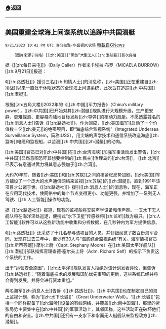 ###  [:house:返回](README.md)
---


## 美国重建全球海上间谍系统以追踪中共国潜艇
`9/21/2023 10:42 PM UTC 喜马拉雅-华盛顿DC农场` [轉載自GNews](https://gnews.org/articles/1723544)

        {图片来源于网络）[[zh:美国]]“黑鱼”大型无人[[zh:潜航器]]首次亮相

据《[[zh:每日来电]]》（Daily Caller）作者米卡埃拉·布罗（MICAELA BURROW）[[zh:9月21日]]报道：

《[[zh:路透社]]》援引三名[[zh:知情人士]]的消息称，[[zh:美国]]正在重建自[[zh:冷战]]以来一直处于休眠状态的全球海上间谍系统，此次旨在追踪[[zh:中共国]][[zh:潜艇]]。

根据[[zh:五角大楼]]2022年的《[[zh:中国]]军力报告》（China’s military power），[[zh:中共国]]已开始对其[[zh:潜艇]]舰队进行大规模升级，生产更安静、更难探测、更容易向陆地目标发射[[zh:导弹]]的核动力舰艇。不愿透露姓名的[[zh:消息人士]]告诉《[[zh:路透社]]》，作为回应，[[zh:美国海军]]启动了一个价值数十亿[[zh:美元]]的绝密项目，即“海底综合监视系统”（Integrated Undersea Surveillance System，简称IUSS），用尖端的声学技术和通信系统改造海底[[zh:监听]]电缆和监视船，以监测[[zh:中共国]][[zh:潜艇]]的动向。

[[zh:美国]]官员已对[[zh:中共国]]在[[zh:台湾海峡]]加强军事活动发出警告，[[zh:中共国]]显然意图恐吓其想要控制的[[zh:民主]]治理岛屿[[zh:台湾]]。 [[zh:北京]]已表示有意通过武力将其意志强加于[[zh:台湾]]。

大约70年前，随着[[zh:美国]]和[[zh:苏联]]之间的核紧张局势加剧，[[zh:美国]]军方铺设了一个庞大的水声通信网络来监视[[zh:苏联]]的[[zh:潜艇]]，直到1991年该项目才公诸于世。《[[zh:路透社]]》援引[[zh:消息人士]]的消息称，现在，海军正在应用现代技术，使网络中的每个节点变得更小、功能更强，并增加了一系列无人驾驶、[[zh:人工智能]]操作的功能。

据《[[zh:路透社]]》报道，现有的监视船将安装声学设备和传声器。一支水下无人舰队将在海洋深处巡逻，便携式“水下卫星”传感器将[[zh:监听]]敌方船只。[[zh:人工智能]]软件可以从这些新功能中收集和分析数据，在几秒钟内为军方提供信息。

《[[zh:路透社]]》还采访了十几名参与该项目的人员，并仔细阅览了数百份海军合同，发现在过去三年中，至少有30人与“海底综合监视系统”有关。海军情报官员[[zh:斯蒂芬妮]]·摩尔上尉（Capt. Stephany Moore）在[[zh:美国太平洋舰队]][[zh:潜艇]]部队指挥官理查德·塞尔夫上将（Adm. Richard Self）的指示下负责这个系统的工作。

出于“运营安全原因”，[[zh:太平洋]]舰队发言人拒绝对该计划发表评论，但告诉[[zh:路透社]]：“随着海底技术的发展和国防优先事项的更新，这些系统已经并将会得到发展，并将会进行资本重组。”

两名海军[[zh:消息人士]]告诉《[[zh:路透社]]》，[[zh:中共国]]也在制定自己的海上监视计划，称为“[[zh:水下长城]]”（Great Underwater Wall）。“[[zh:长城]]”包括一个同样配备了[[zh:监听]]设备的有线网络，并覆盖[[zh:南中国海]]，那里的紧张局势主要集中在[[zh:中共国]]的军事活动上，其邻国称，这些活动正在破坏他们的自由和安全。[[zh:中共国]]还拥有一支水下和水面无人艇舰队来监视敌方[[zh:潜艇]]。
